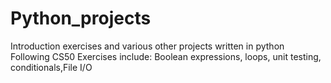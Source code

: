 # Python_projects
Introduction exercises and various other projects written in python
Following CS50
Exercises include: Boolean expressions, loops, unit testing, conditionals,File I/O
